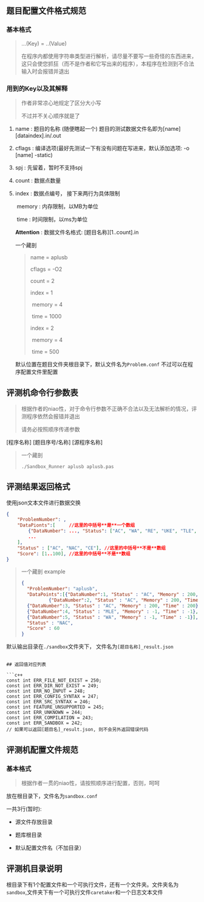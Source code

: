 ## 题目配置文件格式规范

### 基本格式

> ...(Key)  = ..(Value)
>
> 在程序内都使用字符串类型进行解析，请尽量不要写一些奇怪的东西进来，这只会使您抓狂（而不是作者和它写出来的程序），本程序在检测到不合法输入时会报错并退出

### 用到的Key以及其解释

> 作者非常凉心地规定了区分大小写
>
> 不过并不关心顺序就是了

1. name : 题目的名称 (随便瞎起一个) 题目的测试数据文件名即为\[name\]\[dataindex\].in/.out

2. cflags : 编译选项(最好先测试一下有没有问题在写进来，默认添加选项: -o \[name\] -static)

3. spj : 先留着，暂时不支持spj

4. count : 数据点数量

5. index : 数据点编号， 接下来两行为具体限制

   ​	memory : 内存限制，以MB为单位

   ​	time : 时间限制，以ms为单位

   **Attention** : 数据文件名格式: \[题目名称\]\[1..count\].in

   一个藏剖

   > name = aplusb
   >
   > cflags = -O2
   >
   > count = 2
   >
   > index = 1
   >
   > ​	memory = 4
   >
   > ​	time = 1000
   >
   > index = 2
   >
   > ​	memory = 4
   >
   > ​	time = 500

   默认位置在题目文件夹根目录下，默认文件名为``Problem.conf`` 不过可以在程序配置文件里配置

## 评测机命令行参数表

> 根据作者的niao性，对于命令行参数不正确不合法以及无法解析的情况，评测程序依然会报错并退出
>
> 请务必按照顺序传递参数

\[程序名称\] \[题目序号/名称\] \[源程序名称]

> 一个藏剖
>
> ```shell
> ./Sandbox_Runner aplusb aplusb.pas
> ```
>
> 

## 评测结果返回格式

使用json文本文件进行数据交换

```json
{
    "ProblemNumber": ,        
    "DataPionts":[     //这里的中括号**是**一个数组
        {"DataNumber": ..., "Status": ["AC", "WA", "RE", "UKE", "TLE", "MLE"], "Memory": ..., "Time":...},
		...
    ],
	"Status" : ["AC", "NAC", "CE"], //这里的中括号**不是**数组
	"Score": [1..100], //这里的中括号**不是**数组
}
```
> 一个藏剖 example
> ```json
> {
>   "ProblemNumber": "aplusb",
>   "DataPoints":[{"DataNumber":1, "Status" : "AC", "Memory" : 200, "Time" : 200},
>   		{"DataNumber":2, "Status" : "AC", "Memory" : 200, "Time" : 200},
> 	{"DataNumber":3, "Status" : "AC", "Memory" : 200, "Time" : 200},
> 	{"DataNumber":4, "Status" : "MLE", "Memory" : -1, "Time" : -1},
> 	{"DataNumber":5, "Status" : "WA", "Memory" : -1, "Time" : -1}],
>   "Status" : "NAC",
>   "Score" : 60
> }
> ```
默认输出目录在``./sandbox``文件夹下， 文件名为``[题目名称]_result.json``

```

## 返回值对应列表

​```c++
const int ERR_FILE_NOT_EXIST = 250;
const int ERR_DIR_NOT_EXIST = 249;
const int ERR_NO_INPUT = 248;
const int ERR_CONFIG_SYNTAX = 247;
const int ERR_SRC_SYNTAX = 246;
const int FEATURE_UNSUPPORTED = 245;
const int ERR_UNKNOWN = 244;
const int ERR_COMPILATION = 243;
const int ERR_SANDBOX = 242;
// 如果可以返回[题目名]_result.json, 则不会另外返回错误代码
```

## 评测机配置文件规范

### 基本格式

> 根据作者一贯的niao性，请按照顺序进行配置，否则，呵呵

放在根目录下，文件名为``sandbox.conf`` 

一共3行(暂时):

* 源文件存放目录

* 题库根目录

* 默认配置文件名（不加目录）

  

## 评测机目录说明

根目录下有1个配置文件和一个可执行文件，还有一个文件夹。文件夹名为``sandbox``,文件夹下有一个可执行文件``caretaker``和一个日志文本文件